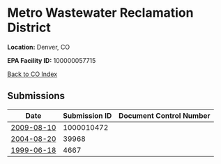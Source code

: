 # Metro Wastewater Reclamation District

**Location:** Denver, CO

**EPA Facility ID:** 100000057715

[Back to CO Index](../../index.md)

## Submissions

| Date | Submission ID | Document Control Number |
|------|--------------|-------------------------|
| [2009-08-10](submissions/1000010472.md) | 1000010472 |  |
| [2004-08-20](submissions/39968.md) | 39968 |  |
| [1999-06-18](submissions/4667.md) | 4667 |  |
